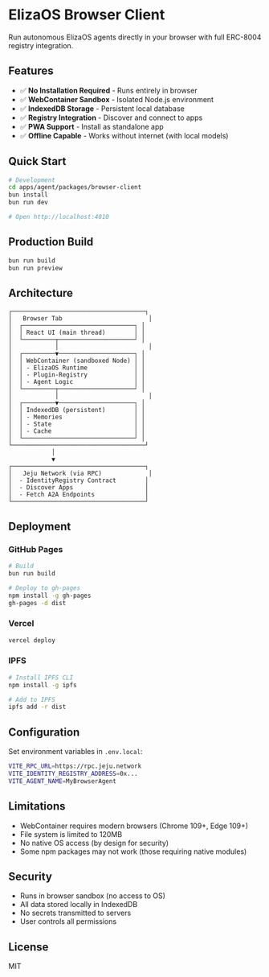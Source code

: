 # ElizaOS Browser Client

Run autonomous ElizaOS agents directly in your browser with full ERC-8004 registry integration.

## Features

- ✅ **No Installation Required** - Runs entirely in browser
- ✅ **WebContainer Sandbox** - Isolated Node.js environment
- ✅ **IndexedDB Storage** - Persistent local database
- ✅ **Registry Integration** - Discover and connect to apps
- ✅ **PWA Support** - Install as standalone app
- ✅ **Offline Capable** - Works without internet (with local models)

## Quick Start

```bash
# Development
cd apps/agent/packages/browser-client
bun install
bun run dev

# Open http://localhost:4010
```

## Production Build

```bash
bun run build
bun run preview
```

## Architecture

```
┌─────────────────────────────────────┐
│   Browser Tab                        │
│  ┌───────────────────────────────┐ │
│  │ React UI (main thread)        │ │
│  └─────────┬─────────────────────┘ │
│            │                         │
│  ┌─────────▼─────────────────────┐ │
│  │ WebContainer (sandboxed Node) │ │
│  │ - ElizaOS Runtime             │ │
│  │ - Plugin-Registry             │ │
│  │ - Agent Logic                 │ │
│  └─────────┬─────────────────────┘ │
│            │                         │
│  ┌─────────▼─────────────────────┐ │
│  │ IndexedDB (persistent)        │ │
│  │ - Memories                    │ │
│  │ - State                       │ │
│  │ - Cache                       │ │
│  └───────────────────────────────┘ │
└─────────────────────────────────────┘
            │
            ▼
┌─────────────────────────────────────┐
│   Jeju Network (via RPC)             │
│  - IdentityRegistry Contract        │
│  - Discover Apps                    │
│  - Fetch A2A Endpoints              │
└─────────────────────────────────────┘
```

## Deployment

### GitHub Pages

```bash
# Build
bun run build

# Deploy to gh-pages
npm install -g gh-pages
gh-pages -d dist
```

### Vercel

```bash
vercel deploy
```

### IPFS

```bash
# Install IPFS CLI
npm install -g ipfs

# Add to IPFS
ipfs add -r dist
```

## Configuration

Set environment variables in `.env.local`:

```bash
VITE_RPC_URL=https://rpc.jeju.network
VITE_IDENTITY_REGISTRY_ADDRESS=0x...
VITE_AGENT_NAME=MyBrowserAgent
```

## Limitations

- WebContainer requires modern browsers (Chrome 109+, Edge 109+)
- File system is limited to 120MB
- No native OS access (by design for security)
- Some npm packages may not work (those requiring native modules)

## Security

- Runs in browser sandbox (no access to OS)
- All data stored locally in IndexedDB
- No secrets transmitted to servers
- User controls all permissions

## License

MIT

